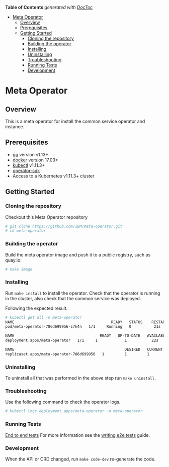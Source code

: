 <!-- START doctoc generated TOC please keep comment here to allow auto update -->
<!-- DON'T EDIT THIS SECTION, INSTEAD RE-RUN doctoc TO UPDATE -->
**Table of Contents**  *generated with [DocToc](https://github.com/thlorenz/doctoc)*

- [Meta Operator](#meta-operator)
    - [Overview](#overview)
    - [Prerequisites](#prerequisites)
    - [Getting Started](#getting-started)
        - [Cloning the repository](#cloning-the-repository)
        - [Building the operator](#building-the-operator)
        - [Installing](#installing)
        - [Uninstalling](#uninstalling)
        - [Troubleshooting](#troubleshooting)
        - [Running Tests](#running-tests)
        - [Development](#development)

<!-- END doctoc generated TOC please keep comment here to allow auto update -->

# Meta Operator

## Overview

This is a meta operator for install the common service operator and instance.

## Prerequisites

- [go][go_tool] version v1.13+.
- [docker][docker_tool] version 17.03+
- [kubectl][kubectl_tool] v1.11.3+
- [operator-sdk][operator_install]
- Access to a Kubernetes v1.11.3+ cluster

## Getting Started

### Cloning the repository

Checkout this Meta Operator repository

```bash
# git clone https://github.com/IBM/meta-operator.git
# cd meta-operator
```

### Building the operator

Build the meta operator image and push it to a public registry, such as quay.io:

```bash
# make image
```

### Installing

Run `make install` to install the operator. Check that the operator is running in the cluster, also check that the common service was deployed.

Following the expected result.

```bash
# kubectl get all -n meta-operator
NAME                                           READY   STATUS    RESTARTS   AGE
pod/meta-operator-786d699956-z7k4n   1/1     Running   0          21s

NAME                                      READY   UP-TO-DATE   AVAILABLE   AGE
deployment.apps/meta-operator   1/1     1            1           22s

NAME                                                 DESIRED   CURRENT   READY   AGE
replicaset.apps/meta-operator-786d699956   1         1         1       22s
```

### Uninstalling

To uninstall all that was performed in the above step run `make uninstall`.

### Troubleshooting

Use the following command to check the operator logs.

```bash
# kubectl logs deployment.apps/meta-operator -n meta-operator
```

### Running Tests

[End to end tests](./docs/e2e.md)
For more information see the [writing e2e tests](https://github.com/operator-framework/operator-sdk/blob/master/doc/test-framework/writing-e2e-tests.md) guide.

### Development

When the API or CRD changed, run `make code-dev` re-generate the code.

[go_tool]: https://golang.org/dl/
[kubectl_tool]: https://kubernetes.io/docs/tasks/tools/install-kubectl/
[docker_tool]: https://docs.docker.com/install/
[operator_sdk]: https://github.com/operator-framework/operator-sdk
[operator_install]: https://github.com/operator-framework/operator-sdk/blob/master/doc/user/install-operator-sdk.md
